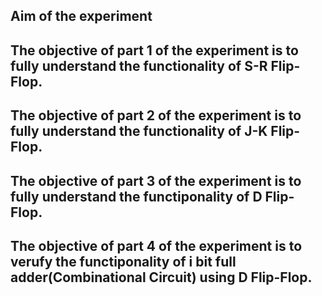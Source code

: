 ## Aim of the experiment
## The objective of part 1 of the experiment is to fully understand the functionality of S-R Flip-Flop.
## The objective of part 2 of the experiment is to fully understand the functionality of J-K Flip-Flop.
## The objective of part 3 of the experiment is to fully understand the functiponality of D Flip-Flop.
## The objective of part 4 of the experiment is to verufy the functiponality of i bit full adder(Combinational Circuit) using D Flip-Flop.